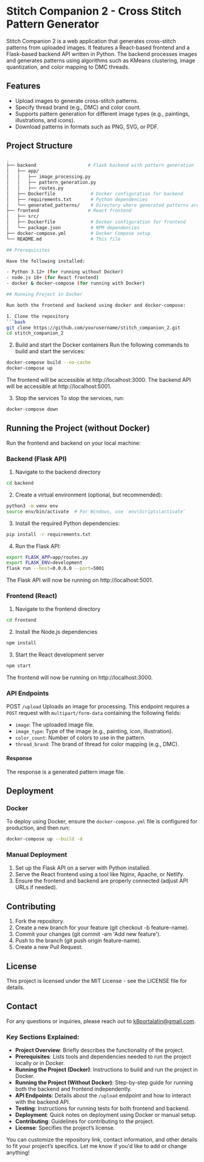 # Stitch Companion 2 - Cross Stitch Pattern Generator

Stitch Companion 2 is a web application that generates cross-stitch patterns from uploaded images. It features a React-based frontend and a Flask-based backend API written in Python. The backend processes images and generates patterns using algorithms such as KMeans clustering, image quantization, and color mapping to DMC threads.

## Features
- Upload images to generate cross-stitch patterns.
- Specify thread brand (e.g., DMC) and color count.
- Supports pattern generation for different image types (e.g., paintings, illustrations, and icons).
- Download patterns in formats such as PNG, SVG, or PDF.

## Project Structure

```bash
.
├── backend                   # Flask backend with pattern generation logic
│   ├── app/
│   │   ├── image_processing.py
│   │   ├── pattern_generation.py
│   │   ├── routes.py
│   ├── Dockerfile             # Docker configuration for backend
│   ├── requirements.txt       # Python dependencies
│   └── generated_patterns/    # Directory where generated patterns are stored
├── frontend                  # React frontend
│   ├── src/
│   ├── Dockerfile             # Docker configuration for frontend
│   └── package.json           # NPM dependencies
├── docker-compose.yml         # Docker Compose setup
└── README.md                  # This file

## Prerequisites

Have the following installed:

- Python 3.12+ (for running without Docker)
- node.js 18+ (for React frontend)
- docker & docker-compose (for running with Docker)

## Running Project in Docker

Run both the frontend and backend using docker and docker-compose:

1. Clone the repository
```bash
git clone https://github.com/yourusername/stitch_companion_2.git
cd stitch_companion_2
```

2. Build and start the Docker containers
Run the following commands to build and start the services:
```bash
docker-compose build --no-cache
docker-compose up
```

The frontend will be accessible at http://localhost:3000.
The backend API will be accessible at http://localhost:5001.

3. Stop the services
To stop the services, run:
```bash
docker-compose down
```

## Running the Project (without Docker)

Run the frontend and backend on your local machine:

### Backend (Flask API)
1. Navigate to the backend directory
```bash
cd backend
```

2. Create a virtual environment (optional, but recommended):
```bash
python3 -m venv env
source env/bin/activate  # For Windows, use `env\Scripts\activate`
```

3. Install the required Python dependencies:
```bash
pip install -r requirements.txt
```

4. Run the Flask API:
```bash
export FLASK_APP=app/routes.py
export FLASK_ENV=development
flask run --host=0.0.0.0 --port=5001
```

The Flask API will now be running on http://localhost:5001.


### Frontend (React)
1. Navigate to the frontend directory
```bash
cd frontend
```

2. Install the Node.js dependencies
```bash
npm install
```

3. Start the React development server
```bash
npm start
```

The frontend will now be running on http://localhost:3000.

### API Endpoints

POST `/upload`
Uploads an image for processing. This endpoint requires a `POST` request with `multipart/form-data` containing the following fields:

- `image`: The uploaded image file.
- `image_type`: Type of the image (e.g., painting, icon, illustration).
- `color_count`: Number of colors to use in the pattern.
- `thread_brand`: The brand of thread for color mapping (e.g., DMC).

#### Response
The response is a generated pattern image file.

## Deployment

### Docker
To deploy using Docker, ensure the `docker-compose.yml` file is configured for production, and then run:
```bash
docker-compose up --build -d
```

### Manual Deployment
1. Set up the Flask API on a server with Python installed.
2. Serve the React frontend using a tool like Nginx, Apache, or Netlify.
3. Ensure the frontend and backend are properly connected (adjust API URLs if needed).

## Contributing

1. Fork the repository.
2. Create a new branch for your feature (git checkout -b feature-name).
3. Commit your changes (git commit -am 'Add new feature').
4. Push to the branch (git push origin feature-name).
5. Create a new Pull Request.

## License

This project is licensed under the MIT License - see the LICENSE file for details.

## Contact

For any questions or inquiries, please reach out to k8portalatin@gmail.com.


### Key Sections Explained:

- **Project Overview**: Briefly describes the functionality of the project.
- **Prerequisites**: Lists tools and dependencies needed to run the project locally or in Docker.
- **Running the Project (Docker)**: Instructions to build and run the project in Docker.
- **Running the Project (Without Docker)**: Step-by-step guide for running both the backend and frontend independently.
- **API Endpoints**: Details about the `/upload` endpoint and how to interact with the backend API.
- **Testing**: Instructions for running tests for both frontend and backend.
- **Deployment**: Quick notes on deployment using Docker or manual setup.
- **Contributing**: Guidelines for contributing to the project.
- **License**: Specifies the project’s license.

You can customize the repository link, contact information, and other details to fit your project’s specifics. Let me know if you'd like to add or change anything!



